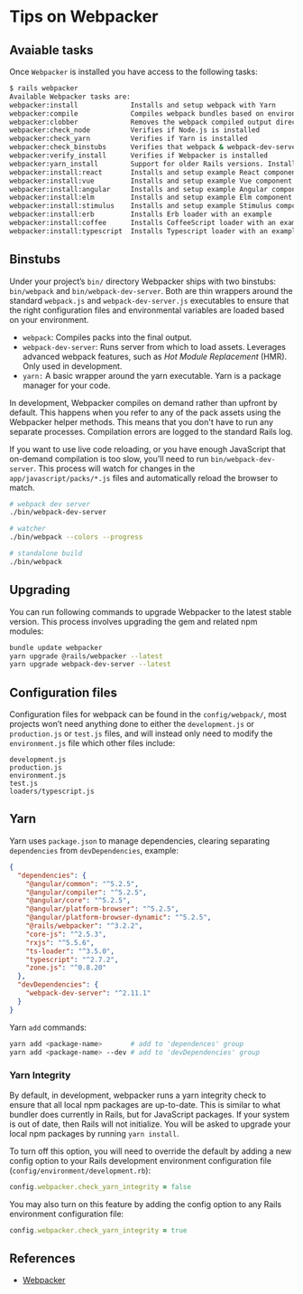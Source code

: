 # Tips on Webpacker

## Avaiable tasks
Once `Webpacker` is installed you have access to the following tasks:
```bash
$ rails webpacker 
Available Webpacker tasks are:
webpacker:install             Installs and setup webpack with Yarn
webpacker:compile             Compiles webpack bundles based on environment
webpacker:clobber             Removes the webpack compiled output directory
webpacker:check_node          Verifies if Node.js is installed
webpacker:check_yarn          Verifies if Yarn is installed
webpacker:check_binstubs      Verifies that webpack & webpack-dev-server are present
webpacker:verify_install      Verifies if Webpacker is installed
webpacker:yarn_install        Support for older Rails versions. Install all JavaScript dependencies as specified via Yarn
webpacker:install:react       Installs and setup example React component
webpacker:install:vue         Installs and setup example Vue component
webpacker:install:angular     Installs and setup example Angular component
webpacker:install:elm         Installs and setup example Elm component
webpacker:install:stimulus    Installs and setup example Stimulus component
webpacker:install:erb         Installs Erb loader with an example
webpacker:install:coffee      Installs CoffeeScript loader with an example
webpacker:install:typescript  Installs Typescript loader with an example
```

## Binstubs
Under your project’s `bin/` directory Webpacker ships with two binstubs: `bin/webpack` and `bin/webpack-dev-server`. 
Both are thin wrappers around the standard `webpack.js` and `webpack-dev-server.js` executables to ensure that the right 
configuration files and environmental variables are loaded based on your environment.

- `webpack`: Compiles packs into the final output.
- `webpack-dev-server`: Runs server from which to load assets. Leverages advanced webpack features, such as *Hot Module Replacement* (HMR). Only used in development.
- `yarn:` A basic wrapper around the yarn executable. Yarn is a package manager for your code.

In development, Webpacker compiles on demand rather than upfront by default. This happens when you refer to any of the 
pack assets using the Webpacker helper methods. This means that you don't have to run any separate processes. 
Compilation errors are logged to the standard Rails log.

If you want to use live code reloading, or you have enough JavaScript that on-demand compilation is too slow, you'll 
need to run `bin/webpack-dev-server`. This process will watch for changes in the `app/javascript/packs/*.js` files and 
automatically reload the browser to match.

```bash
# webpack dev server
./bin/webpack-dev-server

# watcher
./bin/webpack --colors --progress

# standalone build
./bin/webpack
```

## Upgrading
You can run following commands to upgrade Webpacker to the latest stable version. This process involves upgrading the gem and related npm modules:

```bash
bundle update webpacker
yarn upgrade @rails/webpacker --latest
yarn upgrade webpack-dev-server --latest
```

## Configuration files
Configuration files for webpack can be found in the `config/webpack/`, most projects won’t need anything done to either the `development.js` or `production.js` or `test.js` files, and will instead only need to modify the `environment.js` file which other files include:
```
development.js
production.js
environment.js
test.js
loaders/typescript.js
```

## Yarn
Yarn uses `package.json` to manage dependencies, clearing separating `dependencies` from `devDependencies`, example:
```json
{
  "dependencies": {
    "@angular/common": "^5.2.5",
    "@angular/compiler": "^5.2.5",
    "@angular/core": "^5.2.5",
    "@angular/platform-browser": "^5.2.5",
    "@angular/platform-browser-dynamic": "^5.2.5",
    "@rails/webpacker": "^3.2.2",
    "core-js": "^2.5.3",
    "rxjs": "^5.5.6",
    "ts-loader": "^3.5.0",
    "typescript": "^2.7.2",
    "zone.js": "^0.8.20"
  },
  "devDependencies": {
    "webpack-dev-server": "^2.11.1"
  }
}
```

Yarn `add` commands:

```bash
yarn add <package-name>       # add to 'dependences' group
yarn add <package-name> --dev # add to 'devDependencies' group
```

### Yarn Integrity

By default, in development, webpacker runs a yarn integrity check to ensure that all local npm packages are up-to-date. 
This is similar to what bundler does currently in Rails, but for JavaScript packages. If your system is out of date, 
then Rails will not initialize. You will be asked to upgrade your local npm packages by running `yarn install`.

To turn off this option, you will need to override the default by adding a new config option to your Rails development 
environment configuration file (`config/environment/development.rb`):

```ruby
config.webpacker.check_yarn_integrity = false
```

You may also turn on this feature by adding the config option to any Rails environment configuration file:

```ruby
config.webpacker.check_yarn_integrity = true
```

## References
- [Webpacker](https://github.com/rails/webpacker#usage)
